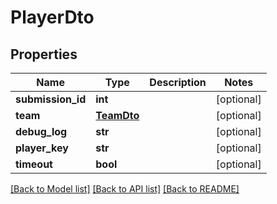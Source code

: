 # PlayerDto

## Properties
Name | Type | Description | Notes
------------ | ------------- | ------------- | -------------
**submission_id** | **int** |  | [optional] 
**team** | [**TeamDto**](TeamDto.md) |  | [optional] 
**debug_log** | **str** |  | [optional] 
**player_key** | **str** |  | [optional] 
**timeout** | **bool** |  | [optional] 

[[Back to Model list]](../README.md#documentation-for-models) [[Back to API list]](../README.md#documentation-for-api-endpoints) [[Back to README]](../README.md)

